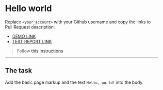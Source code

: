 # Hello world
Replace `<your_account>` with your Github username and copy the links to Pull Request description:
- [DEMO LINK](https://Oleksii-Pinchuk.github.io/layout_hello-world/)
- [TEST REPORT LINK](https://Oleksii-Pinchuk.github.io/layout_hello-world/report/html_report/)

> Follow [this instructions](https://mate-academy.github.io/layout_task-guideline/#how-to-solve-the-layout-tasks-on-github)
___

## The task
Add the basic page markup and the text `Hello, world!` into the body.

